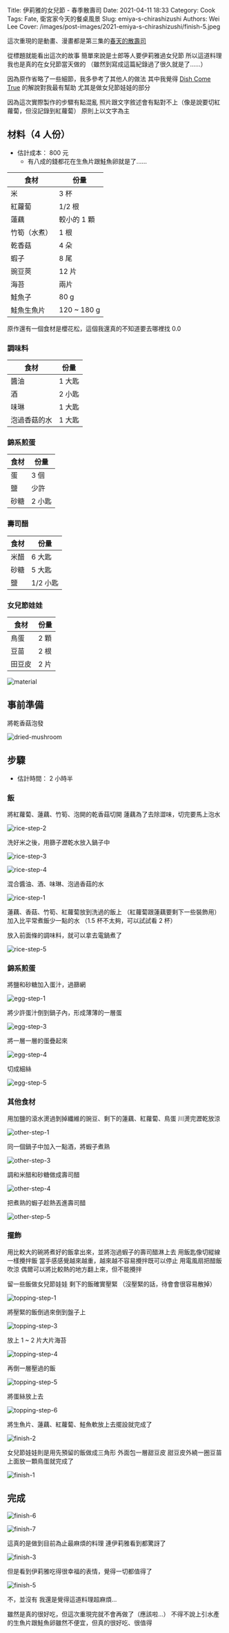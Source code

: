 Title: 伊莉雅的女兒節 - 春季散壽司
Date: 2021-04-11 18:33
Category: Cook
Tags: Fate, 衛宮家今天的餐桌風景
Slug: emiya-s-chirashizushi
Authors: Wei Lee
Cover: /images/post-images/2021-emiya-s-chirashizushi/finish-5.jpeg

這次重現的是動畫、漫畫都是第三集的[春天的散壽司](https://ani.gamer.com.tw/animeVideo.php?sn=16729)

<!--more-->

從標題就能看出這次的故事
簡單來說是士郎等人要伊莉雅過女兒節
所以這道料理我也是真的在女兒節當天做的
（雖然到寫成這篇紀錄過了很久就是了......）

因為原作省略了一些細節，我多參考了其他人的做法
其中我覺得 [Dish Come True](https://www.youtube.com/watch?v=PF54BiZEdoA&list=PLsDq5EZWjbmW-1bp68lZyiZvgXArBe_4M&index=9) 的解說對我最有幫助
尤其是做女兒節娃娃的部分

因為這次實際製作的步驟有點混亂
照片跟文字敘述會有點對不上（像是說要切紅蘿蔔，但沒記錄到紅蘿蔔）
原則上以文字為主

## 材料（4 人份）
* 估計成本： 800 元
    * 有八成的錢都花在生魚片跟鮭魚卵就是了......

| 食材 | 份量 |
| --- | --- |
| 米 | 3 杯 |
| 紅蘿蔔 | 1/2 根 |
| 蓮藕 | 較小的 1 顆 |
| 竹筍（水煮） | 1 根 |
| 乾香菇 | 4 朵 |
| 蝦子 | 8 尾 |
| 豌豆莢 | 12 片 |
| 海苔 | 兩片 |
| 鮭魚子 | 80 g |
| 鮭魚生魚片 | 120 ~ 180 g |

原作還有一個食材是櫻花松，這個我還真的不知道要去哪裡找 0.0

### 調味料
| 食材 | 份量 |
| --- | --- |
| 醬油 | 1 大匙 |
| 酒 | 2 小匙 |
| 味琳 | 1 大匙 |
| 泡過香菇的水 | 1 大匙 |

### 錦系煎蛋
| 食材 | 份量 |
| --- | --- |
| 蛋 | 3 個 |
| 鹽 | 少許 |
| 砂糖 | 2 小匙 |

### 壽司醋
| 食材 | 份量 |
| --- | --- |
| 米醋 | 6 大匙 |
| 砂糖 | 5 大匙 |
| 鹽 | 1/2 小匙 |

### 女兒節娃娃

| 食材 | 份量 |
| --- | --- |
| 鳥蛋 | 2 顆 |
| 豆苗 | 2 根 |
| 田豆皮 | 2 片 |

![material]({static}/images/post-images/2021-emiya-s-chirashizushi/material.jpeg)

## 事前準備
將乾香菇泡發

![dried-mushroom]({static}/images/post-images/2021-emiya-s-chirashizushi/dried-mushroom.jpeg)

## 步驟
* 估計時間： 2 小時半

### 飯
將紅蘿蔔、蓮藕、竹筍、泡開的乾香菇切開
蓮藕為了去除澀味，切完要馬上泡水

![rice-step-2]({static}/images/post-images/2021-emiya-s-chirashizushi/rice-step-2.jpeg)

洗好米之後，用篩子瀝乾水放入鍋子中

![rice-step-3]({static}/images/post-images/2021-emiya-s-chirashizushi/rice-step-3.jpeg)

![rice-step-4]({static}/images/post-images/2021-emiya-s-chirashizushi/rice-step-4.jpeg)

混合醬油、酒、味琳、泡過香菇的水

![rice-step-1]({static}/images/post-images/2021-emiya-s-chirashizushi/rice-step-1.jpeg)

蓮藕、香菇、竹筍、紅蘿蔔放到洗過的飯上
（紅蘿蔔跟蓮藕要剩下一些裝飾用）
加入比平常煮飯少一點的水
（1.5 杯不太夠，可以試試看 2 杯）

放入前面條的調味料，就可以拿去電鍋煮了

![rice-step-5]({static}/images/post-images/2021-emiya-s-chirashizushi/rice-step-5.jpeg)

### 錦系煎蛋

將鹽和砂糖加入蛋汁，過篩網

![egg-step-1]({static}/images/post-images/2021-emiya-s-chirashizushi/egg-step-1.jpeg)

將少許蛋汁倒到鍋子內，形成薄薄的一層蛋

![egg-step-3]({static}/images/post-images/2021-emiya-s-chirashizushi/egg-step-3.jpeg)

將一層一層的蛋疊起來

![egg-step-4]({static}/images/post-images/2021-emiya-s-chirashizushi/egg-step-4.jpeg)

切成細絲

![egg-step-5]({static}/images/post-images/2021-emiya-s-chirashizushi/egg-step-5.jpeg)

### 其他食材

用加鹽的滾水燙過剝掉纖維的豌豆、剩下的蓮藕、紅蘿蔔、鳥蛋
川燙完瀝乾放涼

![other-step-1]({static}/images/post-images/2021-emiya-s-chirashizushi/other-step-1.jpeg)

同一個鍋子中加入一點酒，將蝦子煮熟

![other-step-3]({static}/images/post-images/2021-emiya-s-chirashizushi/other-step-3.jpeg)

調和米醋和砂糖做成壽司醋

![other-step-4]({static}/images/post-images/2021-emiya-s-chirashizushi/other-step-4.jpeg)

把煮熟的蝦子趁熱丟進壽司醋

![other-step-5]({static}/images/post-images/2021-emiya-s-chirashizushi/other-step-5.jpeg)


### 擺飾
用比較大的碗將煮好的飯拿出來，並將泡過蝦子的壽司醋淋上去
用飯匙像切縱線一樣攪拌飯
當手感感覺越來越重，越來越不容易攪拌既可以停止
用電風扇把醋飯吹涼
偶爾可以將比較熱的地方翻上來，但不能攪拌

留一些飯做女兒節娃娃
剩下的飯確實壓緊
（沒壓緊的話，待會會很容易散掉）

![topping-step-1]({static}/images/post-images/2021-emiya-s-chirashizushi/topping-step-1.jpeg)

將壓緊的飯倒過來倒到盤子上

![topping-step-3]({static}/images/post-images/2021-emiya-s-chirashizushi/topping-step-3.jpeg)

放上 1 ~ 2 片大片海苔

![topping-step-4]({static}/images/post-images/2021-emiya-s-chirashizushi/topping-step-4.jpeg)

再倒一層壓過的飯

![topping-step-5]({static}/images/post-images/2021-emiya-s-chirashizushi/topping-step-5.jpeg)

將蛋絲放上去

![topping-step-6]({static}/images/post-images/2021-emiya-s-chirashizushi/topping-step-6.jpeg)

將生魚片、蓮藕、紅蘿蔔、鮭魚軟放上去擺設就完成了

![finish-2]({static}/images/post-images/2021-emiya-s-chirashizushi/finish-2.jpeg)

女兒節娃娃則是用先預留的飯做成三角形
外面包一層甜豆皮
甜豆皮外繞一圈豆苗
上面放一顆鳥蛋就完成了

![finish-1]({static}/images/post-images/2021-emiya-s-chirashizushi/finish-1.jpeg)


## 完成

![finish-6]({static}/images/post-images/2021-emiya-s-chirashizushi/finish-6.jpeg)

![finish-7]({static}/images/post-images/2021-emiya-s-chirashizushi/finish-7.jpeg)

這真的是做到目前為止最麻煩的料理
連伊莉雅看到都驚訝了

![finish-3]({static}/images/post-images/2021-emiya-s-chirashizushi/finish-3.jpeg)

但是看到伊莉雅吃得很幸福的表情，覺得一切都值得了

![finish-5]({static}/images/post-images/2021-emiya-s-chirashizushi/finish-5.jpeg)

不，並沒有
我還是覺得這道料理超麻煩...

雖然是真的很好吃，但這次重現完就不會再做了（應該啦...）
不得不說上引水產的生魚片跟鮭魚卵雖然不便宜，但真的很好吃、很值得
